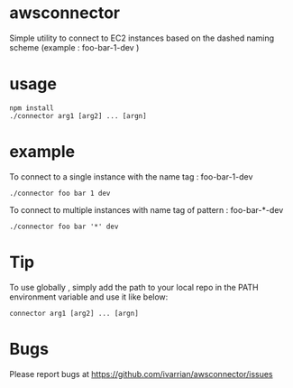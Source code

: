 # awsconnector

Simple utility to connect to EC2 instances based on the dashed naming scheme (example : foo-bar-1-dev )

# usage

	npm install
	./connector arg1 [arg2] ... [argn]

# example

To connect to a single instance with the name tag : foo-bar-1-dev

	./connector foo bar 1 dev

To connect to multiple instances with name tag of pattern : foo-bar-*-dev

	./connector foo bar '*' dev

# Tip

To use globally , simply add the path to your local repo in the PATH environment variable and use it like below: 

	connector arg1 [arg2] ... [argn]


# Bugs

Please report bugs at https://github.com/ivarrian/awsconnector/issues
